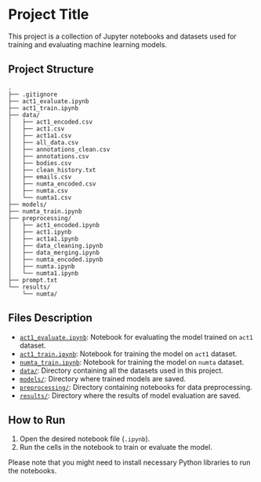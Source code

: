 # Project Title

This project is a collection of Jupyter notebooks and datasets used for training and evaluating machine learning models.

## Project Structure

```
.
├── .gitignore
├── act1_evaluate.ipynb
├── act1_train.ipynb
├── data/
│   ├── act1_encoded.csv
│   ├── act1.csv
│   ├── act1a1.csv
│   ├── all_data.csv
│   ├── annotations_clean.csv
│   ├── annotations.csv
│   ├── bodies.csv
│   ├── clean_history.txt
│   ├── emails.csv
│   ├── numta_encoded.csv
│   ├── numta.csv
│   └── numta1.csv
├── models/
├── numta_train.ipynb
├── preprocessing/
│   ├── act1_encoded.ipynb
│   ├── act1.ipynb
│   ├── act1a1.ipynb
│   ├── data_cleaning.ipynb
│   ├── data_merging.ipynb
│   ├── numta_encoded.ipynb
│   ├── numta.ipynb
│   └── numta1.ipynb
├── prompt.txt
└── results/
    └── numta/
```

## Files Description

- [`act1_evaluate.ipynb`](command:_github.copilot.openRelativePath?%5B%22act1_evaluate.ipynb%22%5D "act1_evaluate.ipynb"): Notebook for evaluating the model trained on `act1` dataset.
- [`act1_train.ipynb`](command:_github.copilot.openRelativePath?%5B%22act1_train.ipynb%22%5D "act1_train.ipynb"): Notebook for training the model on `act1` dataset.
- [`numta_train.ipynb`](command:_github.copilot.openRelativePath?%5B%22numta_train.ipynb%22%5D "numta_train.ipynb"): Notebook for training the model on `numta` dataset.
- [`data/`](command:_github.copilot.openRelativePath?%5B%22data%2F%22%5D "data/"): Directory containing all the datasets used in this project.
- [`models/`](command:_github.copilot.openRelativePath?%5B%22models%2F%22%5D "models/"): Directory where trained models are saved.
- [`preprocessing/`](command:_github.copilot.openRelativePath?%5B%22preprocessing%2F%22%5D "preprocessing/"): Directory containing notebooks for data preprocessing.
- [`results/`](command:_github.copilot.openRelativePath?%5B%22results%2F%22%5D "results/"): Directory where the results of model evaluation are saved.

## How to Run

1. Open the desired notebook file (`.ipynb`).
2. Run the cells in the notebook to train or evaluate the model.

Please note that you might need to install necessary Python libraries to run the notebooks.
